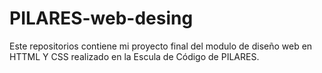 # PILARES-web-desing

Este repositorios contiene mi proyecto final del modulo de diseño web en HTTML Y CSS realizado en la Escula de Código de PILARES. 
